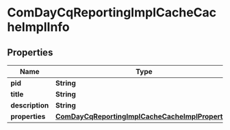 

# ComDayCqReportingImplCacheCacheImplInfo

## Properties

Name | Type | Description | Notes
------------ | ------------- | ------------- | -------------
**pid** | **String** |  |  [optional]
**title** | **String** |  |  [optional]
**description** | **String** |  |  [optional]
**properties** | [**ComDayCqReportingImplCacheCacheImplProperties**](ComDayCqReportingImplCacheCacheImplProperties.md) |  |  [optional]



